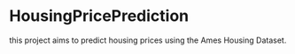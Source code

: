 # HousingPricePrediction
<p>this project aims to predict housing prices using the Ames Housing Dataset.</p>
